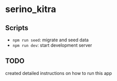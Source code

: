 # serino_kitra

## Scripts

- `npm run seed`: migrate and seed data
- `npm run dev`: start development server

## TODO

created detailed instructions on how to run this app
